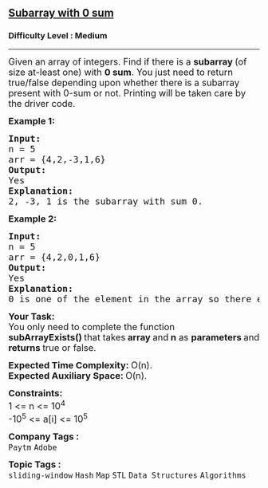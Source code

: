 <h2><a href="https://practice.geeksforgeeks.org/problems/subarray-with-0-sum-1587115621/1">Subarray with 0 sum</a></h2><h3>Difficulty Level : Medium</h3><hr><div class="problems_problem_content__Xm_eO"><p><span style="font-size: 18px;">Given an array of integers. Find if there is a <strong>subarray </strong>(of size at-least one) with <strong>0 sum</strong>. You just need to return true/false&nbsp;</span><span style="font-size: 18px;">depending upon whether there is a subarray present with 0-sum or not. Printing will be taken care by the driver code.</span></p>
<p><strong><span style="font-size: 18px;">Example 1:</span></strong></p>
<pre><strong><span style="font-size: 18px;">Input:</span></strong>
<span style="font-size: 18px;">n = 5
arr = {4,2,-3,1,6}
<strong>Output: 
</strong>Yes<strong>
Explanation: 
</strong>2, -3, 1 is the subarray with sum 0.</span></pre>
<p><strong><span style="font-size: 18px;">Example 2:</span></strong></p>
<pre><strong><span style="font-size: 18px;">Input:</span></strong>
<span style="font-size: 18px;">n = 5
arr = {4,2,0,1,6}
<strong>Output:</strong> 
Yes
<strong>Explanation:</strong> 
0 is one of the element in the array so there exist a subarray with sum 0.</span>
</pre>
<p><span style="font-size: 18px;"><strong>Your Task:</strong><br>You only need to complete the function <strong>subArrayExists()&nbsp;</strong>that takes<strong> array </strong>and<strong> n</strong> as <strong>parameters </strong>and <strong>returns </strong>true or false.</span></p>
<p><span style="font-size: 18px;"><strong>Expected Time Complexity:&nbsp;</strong>O(n).<br><strong>Expected Auxiliary Space:&nbsp;</strong>O(n).</span></p>
<p><span style="font-size: 18px;"><strong>Constraints:</strong><br>1 &lt;= n&nbsp;&lt;= 10<sup>4</sup><br>-10<sup>5</sup> &lt;= a[i] &lt;= 10<sup>5</sup></span></p></div><p><span style=font-size:18px><strong>Company Tags : </strong><br><code>Paytm</code>&nbsp;<code>Adobe</code>&nbsp;<br><p><span style=font-size:18px><strong>Topic Tags : </strong><br><code>sliding-window</code>&nbsp;<code>Hash</code>&nbsp;<code>Map</code>&nbsp;<code>STL</code>&nbsp;<code>Data Structures</code>&nbsp;<code>Algorithms</code>&nbsp;